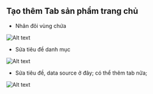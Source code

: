 ## Tạo thêm Tab sản phẩm trang chủ
- Nhân đôi vùng chứa

![Alt text](https://i.imgur.com/B3OVb85.jpeg)

- Sửa tiêu đề danh mục

![Alt text](https://i.imgur.com/zrUj9nl.jpeg)

- Sửa tiêu đề, data source ở đây; có thể thêm tab nữa;

![Alt text](https://i.imgur.com/OC3MWrW.jpeg)